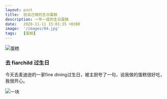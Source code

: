 ```yaml
---
layout: post
title:  给自己做的生日蛋糕
description: 一年一度的生日蛋糕
date:   2020-11-11 15:01:35 +0300
image:  '/images/04.jpg'
tags:   [蛋糕]
---
```


![蛋糕]({{site.baseurl}}/images/04-1.jpg#wide)

### 去 fiarchild 过生日

今天去麦迪逊的一家fine dining过生日，被主厨夸了一句，说我做的蛋糕很好吃，我很开心。


![一块]({{site.baseurl}}/images/04-2.jpg)
